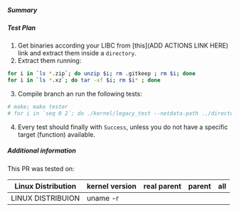 <!--
Describe the change in summary section, including rationale and design decisions.
Include "Fixes #nnn" if you are fixing an existing issue.

In "Test Plan" provide enough detail on how you plan to test this PR so that a reviewer can validate your tests. If our CI covers sufficient tests, then state which tests cover the change.

If you have more information you want to add, write them in "Additional
Information" section. This is usually used to help others understand your
motivation behind this change. A step-by-step reproduction of the problem is
helpful if there is no related issue.
-->

##### Summary

##### Test Plan
1. Get binaries according your LIBC from [this](ADD ACTIONS LINK HERE) link and extract them inside a `directory`.
2. Extract them running:
```sh
for i in `ls *.zip`; do unzip $i; rm .gitkeep ; rm $i; done
for i in `ls *.xz`; do tar -xf $i; rm $i* ; done
```
3. Compile branch an run the following tests:
```sh
# make; make tester
# for i in `seq 0 2`; do ./kernel/legacy_test --netdata-path ../directory --content --iteration --pid $i --log-path file_pid$i.txt; done
```
4. Every test should finally with `Success`, unless you do not have a specific target (function) available.

##### Additional information

This PR was tested on:

| Linux Distribution | kernel version | real parent | parent |  all |
|--------------------|----------------|-------------|--------|------|
| LINUX DISTRIBUION  | uname -r       |             |        |      |
